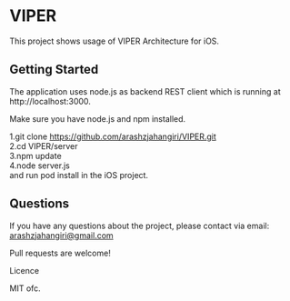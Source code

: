 # VIPER
This project shows usage of VIPER Architecture for iOS.
<br />
## Getting Started
The application uses node.js as backend REST client which is running at http://localhost:3000.<br />

Make sure you have node.js and npm installed.

1.git clone https://github.com/arashzjahangiri/VIPER.git<br />
2.cd VIPER/server<br />
3.npm update<br />
4.node server.js<br />
and run pod install in the iOS project.<br />

## Questions<br/>
If you have any questions about the project, please contact via email: arashzjahangiri@gmail.com

Pull requests are welcome!

Licence

MIT ofc.
